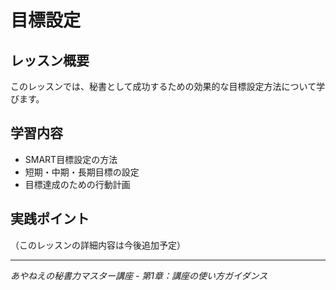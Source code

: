 # 目標設定

## レッスン概要
このレッスンでは、秘書として成功するための効果的な目標設定方法について学びます。

## 学習内容
- SMART目標設定の方法
- 短期・中期・長期目標の設定
- 目標達成のための行動計画

## 実践ポイント
（このレッスンの詳細内容は今後追加予定）

---
*あやねえの秘書力マスター講座 - 第1章：講座の使い方ガイダンス*
